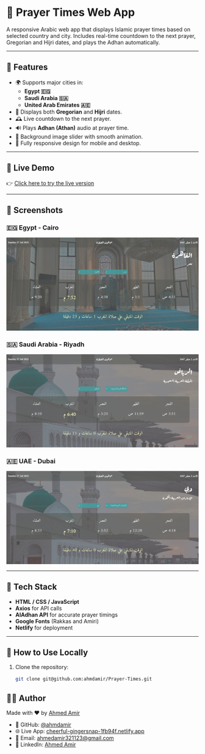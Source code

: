# 🕌 Prayer Times Web App

A responsive Arabic web app that displays Islamic prayer times based on selected country and city. Includes real-time countdown to the next prayer, Gregorian and Hijri dates, and plays the Adhan automatically.

---

## 🌟 Features

- 🌍 Supports major cities in:
  - **Egypt 🇪🇬**
  - **Saudi Arabia 🇸🇦**
  - **United Arab Emirates 🇦🇪**
- 📅 Displays both **Gregorian** and **Hijri** dates.
- 🕰️ Live countdown to the next prayer.
- 🔊 Plays **Adhan (Athan)** audio at prayer time.
- 🎨 Background image slider with smooth animation.
- 📱 Fully responsive design for mobile and desktop.

---

## 🚀 Live Demo

👉 [Click here to try the live version](https://fluffy-cuchufli-e539e3.netlify.app/)


---

## 📸 Screenshots

### 🇪🇬 Egypt - Cairo
![Egypt - Cairo](screenshots/egypt-cairo.png)

### 🇸🇦 Saudi Arabia - Riyadh
![Saudi Arabia - Riyadh](screenshots/saudi-riyadh.png)

### 🇦🇪 UAE - Dubai
![UAE - Dubai](screenshots/uae-dubai.png)

---

## 🧰 Tech Stack

- **HTML / CSS / JavaScript**
- **Axios** for API calls
- **AlAdhan API** for accurate prayer timings
- **Google Fonts** (Rakkas and Amiri)
- **Netlify** for deployment

---

## 🧠 How to Use Locally

1. Clone the repository:
   ```bash
   git clone git@github.com:ahmdamir/Prayer-Times.git

## 👨‍💻 Author

Made with ❤️ by [Ahmed Amir](https://github.com/ahmdamir)

- 🔗 GitHub: [@ahmdamir](https://github.com/ahmdamir)  
- 🌐 Live App: [cheerful-gingersnap-1fb94f.netlify.app](https://fluffy-cuchufli-e539e3.netlify.app/)  
- 📧 Email: ahmedamir321123@gmail.com
- 💼 LinkedIn: [Ahmed Amir](https://www.linkedin.com/in/ahmd-amir/)  

